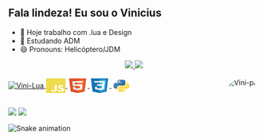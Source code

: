 ## Fala lindeza! Eu sou o Vinicius

 - 🔭 Hoje trabalho com .lua e Design
 - 🌱 Estudando ADM
 - 😄 Pronouns: Helicóptero/JDM

  
<div align="center">
  <a href="https://github.com/ViniCostam">
  <img height="180em" src="https://github-readme-stats.vercel.app/api?username=ViniCostam&show_icons=true&theme=dark&include_all_commits=true&count_private=true"/>
  <img height="180em" src="https://github-readme-stats.vercel.app/api/top-langs/?username=ViniCostam&layout=compact&langs_count=7&theme=dark"/>
</div>

<div style="display: inline_block"><br>
  <img align="center" alt="Vini-Lua" height="30" width="40" src="https://cdn.jsdelivr.net/gh/devicons/devicon/icons/lua/lua-plain-wordmark.svg">
  <img align="center" alt="Vini-Js" height="30" width="40" src="https://raw.githubusercontent.com/devicons/devicon/master/icons/javascript/javascript-plain.svg">
  <img align="center" alt="Vini-HTML" height="30" width="40" src="https://raw.githubusercontent.com/devicons/devicon/master/icons/html5/html5-original.svg">
  <img align="center" alt="Vini-CSS" height="30" width="40" src="https://raw.githubusercontent.com/devicons/devicon/master/icons/css3/css3-original.svg">
  <img align="center" alt="Vini-Python" height="30" width="40" src="https://raw.githubusercontent.com/devicons/devicon/master/icons/python/python-original.svg">
  <img align="right" alt="Vini-pic" height="150" style="border-radius:50px;" src="https://cdn.discordapp.com/attachments/987950475448033283/992727596062228540/Sem_Titulo-1.png?width=676&height=676">
</div>

##

<div>
  <a href="https://www.instagram.com/vini.costam/" target="_blank"><img src="https://img.shields.io/badge/-Instagram-%23E4405F?style=for-the-badge&logo=instagram&logoColor=white" target="_blank"></a>
 	<a href="https://www.twitch.tv/vinicm_tv" target="_blank"><img src="https://img.shields.io/badge/Twitch-9146FF?style=for-the-badge&logo=twitch&logoColor=white" target="_blank"></a>
  
  ![Snake animation](https://github.com/ViniCostam/ViniCostam/blob/output/github-contribution-grid-snake.svg)
  
</div>
